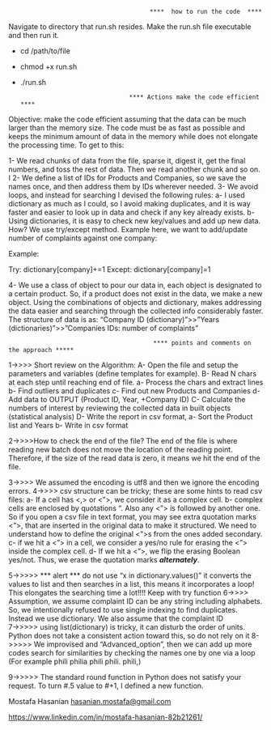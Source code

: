 



                                           ****  how to run the code  ****

Navigate to directory that run.sh resides.  Make the run.sh file executable and then run it. 

-   cd /path/to/file
-    chmod +x run.sh
-    ./run.sh

                                       **** Actions make the code efficient ****
Objective: make the code efficient assuming that the data can be much larger than the memory size. 
The code must be as fast as possible and keeps the minimum amount of data in the memory while does not elongate the processing time. To get to this: 

1- We read chunks of data from the file, sparse it, digest it, get the final numbers, and toss the rest of data. Then we read another chunk and so on. I
2- We define a list of IDs for Products and Companies, so we save the names once, and then address them by IDs wherever needed. 
3- We avoid loops, and instead for searching I devised the following rules: 
       a- I used dictionary as much as I could, so I avoid making duplicates, and it is way faster and easier to look up in data and check if any key already exists. 
       b- Using dictionaries, it is easy to check new key/values and add up new data. How? We use try/except method. Example here, we want to add/update number of complaints against one company:
       
Example: 

Try: 
       dictionary[company]+=1
Except:
      dictionary[company]=1

4- We use a class of object to pour our data in, each object is designated to a certain product. So, if a product does not exist in the data, we make a new object. Using the combinations of objects and dictionary, makes addressing the data easier and searching through the collected info considerably faster. The structure of data is as:
“Company ID (dictionary)”>>”Years (dictionaries)”>>”Companies IDs: number of complaints” 

                                            **** points and comments on the approach *****

1->>>> Short review on the Algorithm:
                A- Open the file and setup the parameters and variables (define templates for example).
                B- Read N chars at each step until reaching end of file. 
                                 a- Process the chars and extract lines
                                 b- Find outliers and duplicates 
                                 c- Find out new Products and Companies
                                 d- Add data to OUTPUT (Product ID, Year, +Company ID)
                C- Calculate the numbers of interest by reviewing the collected data in built objects (statistical analysis)
                D- Write the report in csv format,
                                  a- Sort the Product list and Years
                                  b- Write in csv format

2->>>>How to check the end of the file? 
The end of the file is where reading new batch does not move the location of the reading point. Therefore, if the size of the read data is zero, it means we hit the end of the file. 

3->>>> We assumed the encoding is utf8 and then we ignore the encoding errors. 
4->>>> csv structure can be tricky; these are some hints to read csv files:
              a- If a cell has <,> or <”>, we consider it as a complex cell. 
              b- complex cells are enclosed by quotations “. Also any <”> is followed by another one. So if you open a csv file in text format, you may see extra quotation marks <”>, that are inserted in the original data to make it structured. We need to understand how to define the  original <”>s from the ones added secondary. 
              c- if we hit a <”> in a cell, we consider a yes/no rule for erasing the <”> inside the complex cell. 
             d- If we hit a <”>, we flip the erasing Boolean yes/not. Thus, we erase the quotation marks ***alternately***. 

5->>>>> *** alert *** do not use “x in dictionary.values()” it converts the values to list and then searches in a list, this means it incorporates a loop! This elongates the searching time a lot!!!! Keep with try function
6->>>> Assumption, we assume complaint ID can be any string including alphabets. So, we intentionally refused to use single indexing to find duplicates. Instead we use dictionary. We also assume that the complaint ID  
7->>>>> using list(dictionary) is tricky, it can disturb the order of units. Python does not take a consistent action toward this, so do not rely on it 
8->>>>> We improvised and “Advanced_option”, then we can add up more codes search for similarities by checking the names one by one via a loop (For example phili philia phili phili. phili,)

9->>>>> The standard round function in Python does not satisfy your request. To turn #.5 value to #+1, I defined a new function. 

Mostafa Hasanian
hasanian.mostafa@gmail.com

https://www.linkedin.com/in/mostafa-hasanian-82b21261/ 



